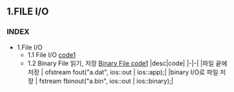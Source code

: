 ## 1.FILE I/O
### INDEX
* 1.File I/O
    * 1.1 File I/O [code1](https://github.com/csbyun-data/CPP-Pro/blob/main/chap03/File/File_IO1.cpp)
    * 1.2 Binary File 읽기, 저장  [Binary File code1](https://github.com/csbyun-data/CPP-Pro/blob/main/chap03/File/Binary_File1.cpp)
      |desc|code|
      |-|-|
      |파일 끝에 저장 | ofstream fout("a.dat", ios::out | ios::app);|
      |binary I/O로 파일 저장 | fstream fbinout("a.bin", ios::out | ios::binary);|
